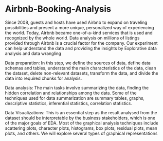 # Airbnb-Booking-Analysis
Since 2008, guests and hosts have used Airbnb to expand on traveling possibilities and present a more unique, personalized way of experiencing the world. Today, Airbnb became one-of-a-kind services that is used and recognized by the whole world. Data analysis on millions of listings provided through Airbnb is a crucial factor for the company. 
Our experiment can help understand the data and providing the insights by Explorative data analysis and data wrangling

Data preparation: In this step, we define the sources of data, define data schemas and tables, understand the main characteristics of the data, clean the dataset, delete non-relevant datasets, transform the data, and divide the data into required chunks for analysis.


Data analysis:  The main tasks involve summarizing the data, finding the hidden correlation and relationships among the data. Some of the techniques used for data summarization are summary tables, graphs, descriptive statistics, inferential statistics, correlation statistics.


Data Visualizations: This is  an essential step as the result analysed from the dataset should be interpretable by the business stakeholders, which is one of the major goals of EDA. Most of the graphical analysis techniques include scattering plots, character plots, histograms, box plots, residual plots, mean plots, and others. We will explore several types of graphical representations

